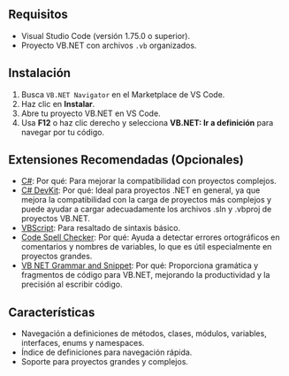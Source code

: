 ## Requisitos

- Visual Studio Code (versión 1.75.0 o superior).
- Proyecto VB.NET con archivos `.vb` organizados.

## Instalación

1. Busca `VB.NET Navigator` en el Marketplace de VS Code.
2. Haz clic en **Instalar**.
3. Abre tu proyecto VB.NET en VS Code.
4. Usa **F12** o haz clic derecho y selecciona **VB.NET: Ir a definición** para navegar por tu código.

## Extensiones Recomendadas (Opcionales)

- [C#](https://marketplace.visualstudio.com/items?itemName=ms-dotnettools.csharp): 
Por qué: Para mejorar la compatibilidad con proyectos complejos.
- [C# DevKit](https://marketplace.visualstudio.com/items?itemName=ms-dotnettools.csharp-devkit):
Por qué: Ideal para proyectos .NET en general, ya que mejora la compatibilidad con la carga de proyectos más complejos y puede ayudar a cargar adecuadamente los archivos .sln y .vbproj de proyectos VB.NET.
- [VBScript](https://marketplace.visualstudio.com/items?itemName=Darfka.vbscript): Para resaltado de sintaxis básico.
- [Code Spell Checker](https://marketplace.visualstudio.com/items?itemName=streetsidesoftware.code-spell-checker): 
Por qué: Ayuda a detectar errores ortográficos en comentarios y nombres de variables, lo que es útil especialmente en proyectos grandes.
- [VB NET Grammar and Snippet](https://marketplace.visualstudio.com/items?itemName=author.vbnet-grammar-snippet): 
Por qué: Proporciona gramática y fragmentos de código para VB.NET, mejorando la productividad y la precisión al escribir código.

## Características

- Navegación a definiciones de métodos, clases, módulos, variables, interfaces, enums y namespaces.
- Índice de definiciones para navegación rápida.
- Soporte para proyectos grandes y complejos.


